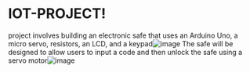 # IOT-PROJECT!
project involves building an electronic safe that uses an Arduino Uno, a micro servo, resistors, an LCD, and a keypad![image](https://github.com/chethan7032/IOT-PROJECT/assets/120156862/34b2b305-3612-403d-8ee1-de7e1ab8ae7c)
The safe will be designed to allow users to input a code and then unlock the safe using a servo motor![image](https://github.com/chethan7032/IOT-PROJECT/assets/120156862/3f520f98-ac00-48d3-a56c-2763b1e7d855)


